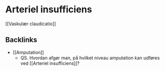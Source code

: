 # Arteriel insufficiens
[[Vaskulær claudicatio]]

## Backlinks
* [[Amputation]]
	* QS. Hvordan afgør man, på hvilket niveau amputation kan udføres ved [[Arteriel insufficiens]]?

<!-- {BearID:5E299B36-CE8B-44C1-9399-5A1EA1B552FB-20440-000032C3A6048D58} -->
